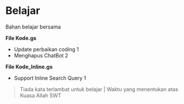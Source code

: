 # Belajar
Bahan belajar bersama

**File Kode.gs**
* Update perbaikan coding 1
* Menghapus ChatBot 2

**File Kode_Inline.gs**
* Support Inline Search Query 1

>Tiada kata terlambat untuk belajar
> | Waktu yang menentukan atas Kuasa Allah SWT
